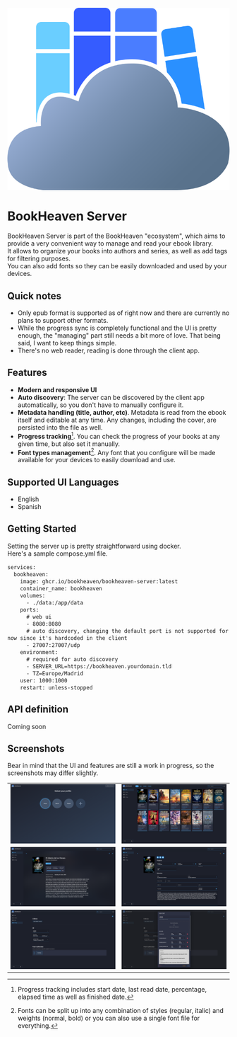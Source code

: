 <p align="center">
  <img src="wwwroot/img/logo.svg" alt="" />
</p>

# BookHeaven Server
BookHeaven Server is part of the BookHeaven "ecosystem", which aims to provide a very convenient way to manage and read your ebook library.</br>
It allows to organize your books into authors and series, as well as add tags for filtering purposes.</br>
You can also add fonts so they can be easily downloaded and used by your devices.

## Quick notes
- Only epub format is supported as of right now and there are currently no plans to support other formats.
- While the progress sync is completely functional and the UI is pretty enough, the "managing" part still needs a bit more of love. That being said, I want to keep things simple.
- There's no web reader, reading is done through the client app.

## Features
- **Modern and responsive UI**
- **Auto discovery**: The server can be discovered by the client app automatically, so you don't have to manually configure it.
- **Metadata handling (title, author, etc)**. Metadata is read from the ebook itself and editable at any time. Any changes, including the cover, are persisted into the file as well.
- **Progress tracking**[^1]. You can check the progress of your books at any given time, but also set it manually.
- **Font types management**[^2]. Any font that you configure will be made available for your devices to easily download and use.

[^1]: Progress tracking includes start date, last read date, percentage, elapsed time as well as finished date.
[^2]: Fonts can be split up into any combination of styles (regular, italic) and weights (normal, bold) or you can also use a single font file for everything.

## Supported UI Languages
- English
- Spanish

## Getting Started
Setting the server up is pretty straightforward using docker.<br/>
Here's a sample compose.yml file.

```
services:
  bookheaven:
    image: ghcr.io/bookheaven/bookheaven-server:latest
    container_name: bookheaven
    volumes:
      - ./data:/app/data
    ports:
      # web ui
      - 8080:8080
      # auto discovery, changing the default port is not supported for now since it's hardcoded in the client
      - 27007:27007/udp
    environment:
      # required for auto discovery
      - SERVER_URL=https://bookheaven.yourdomain.tld
      - TZ=Europe/Madrid
    user: 1000:1000
    restart: unless-stopped
```

## API definition
Coming soon

## Screenshots
Bear in mind that the UI and features are still a work in progress, so the screenshots may differ slightly.
<table>
    <tr>
        <td>
            <img src="screenshots/profiles.png" alt="Profiles" />
        </td>
        <td>
            <img src="screenshots/shelf.png" alt="Shelf" />
        </td>
    </tr>
    <tr>
        <td>
            <img src="screenshots/book.png" alt="Book page" />
        </td>
        <td>
            <img src="screenshots/book_edit.png" alt="Book editing" />
        </td>
    </tr>
    <tr>
        <td>
            <img src="screenshots/settings.png" alt="Settings" />
        </td>
        <td>
            <img src="screenshots/settings_font.png" alt="Font management" />
        </td>
    </tr>
</table>